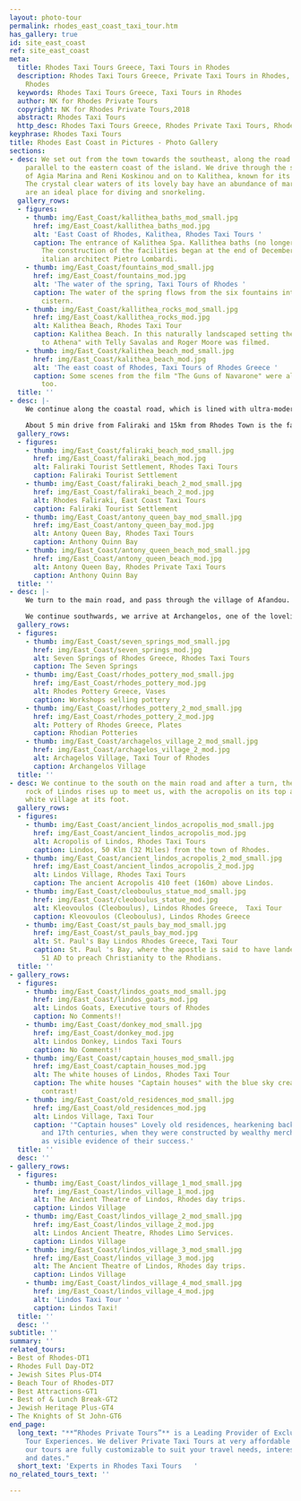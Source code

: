 ```yaml
---
layout: photo-tour
permalink: rhodes_east_coast_taxi_tour.htm
has_gallery: true
id: site_east_coast
ref: site_east_coast
meta:
  title: Rhodes Taxi Tours Greece, Taxi Tours in Rhodes
  description: Rhodes Taxi Tours Greece, Private Taxi Tours in Rhodes, Taxi Tour in
    Rhodes
  keywords: Rhodes Taxi Tours Greece, Taxi Tours in Rhodes
  author: NK for Rhodes Private Tours
  copyright: NK for Rhodes Private Tours,2018
  abstract: Rhodes Taxi Tours
  http_desc: Rhodes Taxi Tours Greece, Rhodes Private Taxi Tours, Rhodes Taxi Tour
keyphrase: Rhodes Taxi Tours
title: Rhodes East Coast in Pictures - Photo Gallery
sections:
- desc: We set out from the town towards the southeast, along the road which runs
    parallel to the eastern coast of the island. We drive through the seaside settlements
    of Agia Marina and Reni Koskinou and on to Kalithea, known for its healing waters.
    The crystal clear waters of its lovely bay have an abundance of marine life and
    are an ideal place for diving and snorkeling.
  gallery_rows:
  - figures:
    - thumb: img/East_Coast/kallithea_baths_mod_small.jpg
      href: img/East_Coast/kallithea_baths_mod.jpg
      alt: 'East Coast of Rhodes, Kalithea, Rhodes Taxi Tours '
      caption: The entrance of Kalithea Spa. Kallithea baths (no longer in operation).
        The construction of the facilities began at the end of December 1928, by the
        italian architect Pietro Lombardi.
    - thumb: img/East_Coast/fountains_mod_small.jpg
      href: img/East_Coast/fountains_mod.jpg
      alt: 'The water of the spring, Taxi Tours of Rhodes '
      caption: The water of the spring flows from the six fountains into a ciclurar
        cistern.
    - thumb: img/East_Coast/kallithea_rocks_mod_small.jpg
      href: img/East_Coast/kallithea_rocks_mod.jpg
      alt: Kalithea Beach, Rhodes Taxi Tour
      caption: Kalithea Beach. In this naturally landscaped setting the film "Escape
        to Athena" with Telly Savalas and Roger Moore was filmed.
    - thumb: img/East_Coast/kalithea_beach_mod_small.jpg
      href: img/East_Coast/kalithea_beach_mod.jpg
      alt: 'The east coast of Rhodes, Taxi Tours of Rhodes Greece '
      caption: Some scenes from the film "The Guns of Navarone" were also filmed here
        too.
  title: ''
- desc: |-
    We continue along the coastal road, which is lined with ultra-modern tourist complexes, and we come to Faliraki.  This is one of the largest tourist settlements of the island, with a marvelous beach, many hotels, shops, sports facilities, etc...

    About 5 min drive from Faliraki and 15km from Rhodes Town is the famous "Antony Quinn Bay" a nice sand and pebble beach surrounded by green hills. It became famous before the movie "The Guns of Navarone" when Anthony Quinn fell in love of the bay and bought lands there. Since those days this place has been called Anthony Quinn Bay.
  gallery_rows:
  - figures:
    - thumb: img/East_Coast/faliraki_beach_mod_small.jpg
      href: img/East_Coast/faliraki_beach_mod.jpg
      alt: Faliraki Tourist Settlement, Rhodes Taxi Tours
      caption: Faliraki Tourist Settlement
    - thumb: img/East_Coast/faliraki_beach_2_mod_small.jpg
      href: img/East_Coast/faliraki_beach_2_mod.jpg
      alt: Rhodes Faliraki, East Coast Taxi Tours
      caption: Faliraki Tourist Settlement
    - thumb: img/East_Coast/antony_queen_bay_mod_small.jpg
      href: img/East_Coast/antony_queen_bay_mod.jpg
      alt: Antony Queen Bay, Rhodes Taxi Tours
      caption: Anthony Quinn Bay
    - thumb: img/East_Coast/antony_queen_beach_mod_small.jpg
      href: img/East_Coast/antony_queen_beach_mod.jpg
      alt: Antony Queen Bay, Rhodes Private Taxi Tours
      caption: Anthony Quinn Bay
  title: ''
- desc: |-
    We turn to the main road, and pass through the village of Afandou. At a distance of 6 Kilometers to the south, is the site called Kolymbia, where the Epta Pighes (Seven Springs) are located.

    We continue southwards, we arrive at Archangelos, one of the loveliest traditional villages of the island. In this area, there are workshops and shops selling pottery.
  gallery_rows:
  - figures:
    - thumb: img/East_Coast/seven_springs_mod_small.jpg
      href: img/East_Coast/seven_springs_mod.jpg
      alt: Seven Springs of Rhodes Greece, Rhodes Taxi Tours
      caption: The Seven Springs
    - thumb: img/East_Coast/rhodes_pottery_mod_small.jpg
      href: img/East_Coast/rhodes_pottery_mod.jpg
      alt: Rhodes Pottery Greece, Vases
      caption: Workshops selling pottery
    - thumb: img/East_Coast/rhodes_pottery_2_mod_small.jpg
      href: img/East_Coast/rhodes_pottery_2_mod.jpg
      alt: Pottery of Rhodes Greece, Plates
      caption: Rhodian Potteries
    - thumb: img/East_Coast/archagelos_village_2_mod_small.jpg
      href: img/East_Coast/archagelos_village_2_mod.jpg
      alt: Archagelos Village, Taxi Tour of Rhodes
      caption: Archangelos Village
  title: ''
- desc: We continue to the south on the main road and after a turn, the impressive
    rock of Lindos rises up to meet us, with the acropolis on its top and the dazzling
    white village at its foot.
  gallery_rows:
  - figures:
    - thumb: img/East_Coast/ancient_lindos_acropolis_mod_small.jpg
      href: img/East_Coast/ancient_lindos_acropolis_mod.jpg
      alt: Acropolis of Lindos, Rhodes Taxi Tours
      caption: Lindos, 50 Klm (32 Miles) from the town of Rhodes.
    - thumb: img/East_Coast/ancient_lindos_acropolis_2_mod_small.jpg
      href: img/East_Coast/ancient_lindos_acropolis_2_mod.jpg
      alt: Lindos Village, Rhodes Taxi Tours
      caption: The ancient Acropolis 410 feet (160m) above Lindos.
    - thumb: img/East_Coast/cleoboulus_statue_mod_small.jpg
      href: img/East_Coast/cleoboulus_statue_mod.jpg
      alt: Kleovoulos (Cleoboulus), Lindos Rhodes Greece,  Taxi Tour
      caption: Kleovoulos (Cleoboulus), Lindos Rhodes Greece
    - thumb: img/East_Coast/st_pauls_bay_mod_small.jpg
      href: img/East_Coast/st_pauls_bay_mod.jpg
      alt: St. Paul's Bay Lindos Rhodes Greece, Taxi Tour
      caption: St. Paul 's Bay, where the apostle is said to have landed in the year
        51 AD to preach Christianity to the Rhodians.
  title: ''
- gallery_rows:
  - figures:
    - thumb: img/East_Coast/lindos_goats_mod_small.jpg
      href: img/East_Coast/lindos_goats_mod.jpg
      alt: Lindos Goats, Executive tours of Rhodes
      caption: No Comments!!
    - thumb: img/East_Coast/donkey_mod_small.jpg
      href: img/East_Coast/donkey_mod.jpg
      alt: Lindos Donkey, Lindos Taxi Tours
      caption: No Comments!!
    - thumb: img/East_Coast/captain_houses_mod_small.jpg
      href: img/East_Coast/captain_houses_mod.jpg
      alt: The white houses of Lindos, Rhodes Taxi Tour
      caption: The white houses "Captain houses" with the blue sky create a beautiful
        contrast!
    - thumb: img/East_Coast/old_residences_mod_small.jpg
      href: img/East_Coast/old_residences_mod.jpg
      alt: Lindos Village, Taxi Tour
      caption: '"Captain houses" Lovely old residences, hearkening back to the 16th
        and 17th centuries, when they were constructed by wealthy merchant seafarers
        as visible evidence of their success.'
  title: ''
  desc: ''
- gallery_rows:
  - figures:
    - thumb: img/East_Coast/lindos_village_1_mod_small.jpg
      href: img/East_Coast/lindos_village_1_mod.jpg
      alt: The Ancient Theatre of Lindos, Rhodes day trips.
      caption: Lindos Village
    - thumb: img/East_Coast/lindos_village_2_mod_small.jpg
      href: img/East_Coast/lindos_village_2_mod.jpg
      alt: Lindos Ancient Theatre, Rhodes Limo Services.
      caption: Lindos Village
    - thumb: img/East_Coast/lindos_village_3_mod_small.jpg
      href: img/East_Coast/lindos_village_3_mod.jpg
      alt: The Ancient Theatre of Lindos, Rhodes day trips.
      caption: Lindos Village
    - thumb: img/East_Coast/lindos_village_4_mod_small.jpg
      href: img/East_Coast/lindos_village_4_mod.jpg
      alt: 'Lindos Taxi Tour '
      caption: Lindos Taxi!
  title: ''
  desc: ''
subtitle: ''
summary: ''
related_tours:
- Best of Rhodes-DT1
- Rhodes Full Day-DT2
- Jewish Sites Plus-DT4
- Beach Tour of Rhodes-DT7
- Best Attractions-GT1
- Best of & Lunch Break-GT2
- Jewish Heritage Plus-GT4
- The Knights of St John-GT6
end_page:
  long_text: "**“Rhodes Private Tours”** is a Leading Provider of Exclusive and Personalized
    Tour Experiences. We deliver Private Taxi Tours at very affordable rates. All
    our tours are fully customizable to suit your travel needs, interests, schedules,
    and dates."
  short_text: 'Experts in Rhodes Taxi Tours   '
no_related_tours_text: ''

---
```

